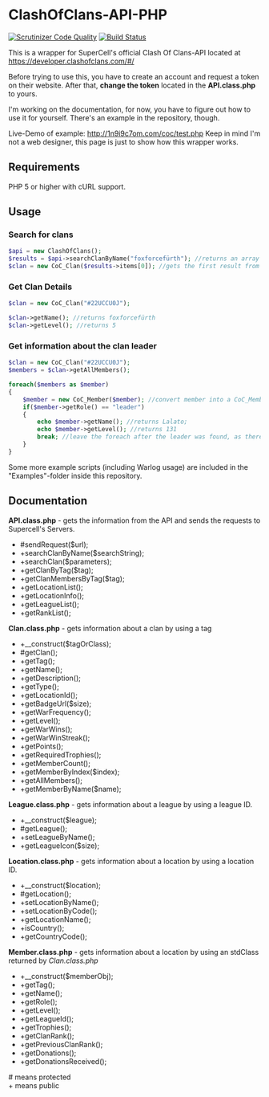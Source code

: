 # ClashOfClans-API-PHP
[![Scrutinizer Code Quality](https://scrutinizer-ci.com/g/1n9i9c7om/ClashOfClans-API-PHP/badges/quality-score.png?b=master)](https://scrutinizer-ci.com/g/1n9i9c7om/ClashOfClans-API-PHP/?branch=master) [![Build Status](https://scrutinizer-ci.com/g/1n9i9c7om/ClashOfClans-API-PHP/badges/build.png?b=master)](https://scrutinizer-ci.com/g/1n9i9c7om/ClashOfClans-API-PHP/build-status/master)  

This is a wrapper for SuperCell's official Clash Of Clans-API located at https://developer.clashofclans.com/#/

Before trying to use this, you have to create an account and request a token on their website. After that, **change the token** located in the **API.class.php** to yours.

I'm working on the documentation, for now, you have to figure out how to use it for yourself. 
There's an example in the repository, though.

Live-Demo of example: http://1n9i9c7om.com/coc/test.php
Keep in mind I'm not a web designer, this page is just to show how this wrapper works.

## Requirements
PHP 5 or higher with cURL support.

## Usage
### Search for clans
```php
$api = new ClashOfClans();
$results = $api->searchClanByName("foxforcefürth"); //returns an array containing all search results
$clan = new CoC_Clan($results->items[0]); //gets the first result from the array
```

### Get Clan Details
```php
$clan = new CoC_Clan("#22UCCU0J"); 

$clan->getName(); //returns foxforcefürth 
$clan->getLevel(); //returns 5
```

### Get information about the clan leader
```php
$clan = new CoC_Clan("#22UCCU0J");
$members = $clan->getAllMembers();

foreach($members as $member)
{
	$member = new CoC_Member($member); //convert member into a CoC_Member object
	if($member->getRole() == "leader")
	{
		echo $member->getName(); //returns Lalato;
		echo $member->getLevel(); //returns 131 
		break; //leave the foreach after the leader was found, as there's only one per clan
	}
}
```

Some more example scripts (including Warlog usage) are included in the "Examples"-folder inside this repository.

## Documentation

**API.class.php** - gets the information from the API and sends the requests to Supercell's Servers.  
* #sendRequest($url);  
* +searchClanByName($searchString);  
* +searchClan($parameters);
* +getClanByTag($tag);  
* +getClanMembersByTag($tag);  
* +getLocationList();  
* +getLocationInfo();  
* +getLeagueList();  
* +getRankList();  

**Clan.class.php** - gets information about a clan by using a tag  
* +__construct($tagOrClass);  
* #getClan();
* +getTag();  
* +getName();  
* +getDescription();  
* +getType();  
* +getLocationId();  
* +getBadgeUrl($size);  
* +getWarFrequency();  
* +getLevel();  
* +getWarWins();  
* +getWarWinStreak();
* +getPoints();  
* +getRequiredTrophies();  
* +getMemberCount();  
* +getMemberByIndex($index);  
* +getAllMembers();  
* +getMemberByName($name);  
  
**League.class.php** - gets information about a league by using a league ID.  
* +__construct($league);  
* #getLeague();
* +setLeagueByName();  
* +getLeagueIcon(\$size);  
  
**Location.class.php** - gets information about a location by using a location ID.  
* +__construct($location);  
* #getLocation();
* +setLocationByName();  
* +setLocationByCode();
* +getLocationName();  
* +isCountry();  
* +getCountryCode();  
  
**Member.class.php** - gets information about a location by using an stdClass returned by *Clan.class.php*  
* +__construct($memberObj);  
* +getTag();
* +getName();  
* +getRole();  
* +getLevel();  
* +getLeagueId();  
* +getTrophies();  
* +getClanRank();  
* +getPreviousClanRank();  
* +getDonations();  
* +getDonationsReceived();  
  
\# means protected  
\+ means public
